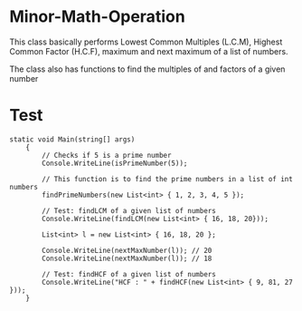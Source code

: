 # Minor-Math-Operation
This class basically performs Lowest Common Multiples (L.C.M), Highest Common Factor (H.C.F), maximum and next maximum of a list of numbers.

The class also has functions to find the multiples of and factors of a given number

# Test


    static void Main(string[] args)
        {
            // Checks if 5 is a prime number
            Console.WriteLine(isPrimeNumber(5));
            
            // This function is to find the prime numbers in a list of int numbers
            findPrimeNumbers(new List<int> { 1, 2, 3, 4, 5 });

            // Test: findLCM of a given list of numbers
            Console.WriteLine(findLCM(new List<int> { 16, 18, 20}));

            List<int> l = new List<int> { 16, 18, 20 };

            Console.WriteLine(nextMaxNumber(l)); // 20
            Console.WriteLine(nextMaxNumber(l)); // 18

            // Test: findHCF of a given list of numbers
            Console.WriteLine("HCF : " + findHCF(new List<int> { 9, 81, 27 }));
        }
        

